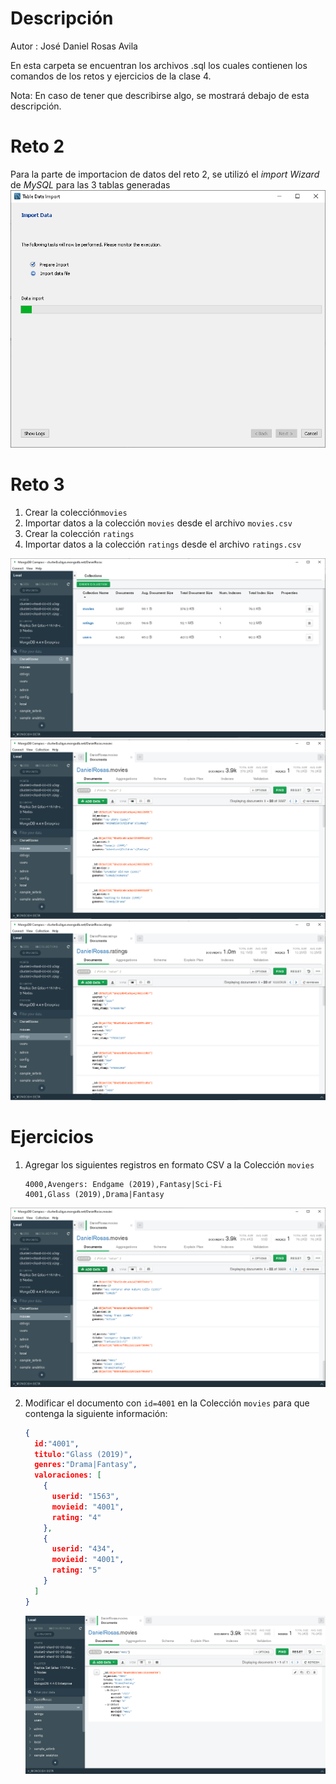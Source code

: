 # Descripción
Autor : José Daniel Rosas Avila

En esta carpeta se encuentran los archivos .sql los cuales contienen los comandos de los retos y ejercicios de la clase 4.

Nota: En caso de tener que describirse algo, se mostrará debajo de esta descripción.

# Reto 2 
Para la parte de importacion de datos del reto 2, se utilizó el *import Wizard* de *MySQL* para las 3 tablas generadas
![Evidencia](images/EvidemciaSesion4_Reto2.png)

# Reto 3 
1. Crear la colección`movies`
2. Importar datos a la colección `movies` desde el archivo `movies.csv`
3. Crear la colección `ratings`
4. Importar datos a la colección `ratings` desde el archivo `ratings.csv`

![Evidencia1y3](images/EvidemciaSesion4_Reto3_1y3.png)
![Evidencia2](images/EvidemciaSesion4_Reto3_2.png)
![Evidencia4](images/EvidemciaSesion4_Reto3_4.png)

# Ejercicios

1. Agregar los siguientes registros en formato CSV a la Colección `movies`

   ```csv
   4000,Avengers: Endgame (2019),Fantasy|Sci-Fi
   4001,Glass (2019),Drama|Fantasy
   ```

![Evidencia5](images/Ejercicios_1.png)

2. Modificar el documento con `id=4001` en la Colección `movies` para que contenga la siguiente información:

   ```json
   {
     id:"4001",
     titulo:"Glass (2019)",
     genres:"Drama|Fantasy",
     valoraciones: [
       {
         userid: "1563",
         movieid: "4001",
         rating: "4"
       },
       {
         userid: "434",
         movieid: "4001",
         rating: "5"
       }
     ]
   }
   ```
   ![Evidencia6](images/Ejercicios_2.png)